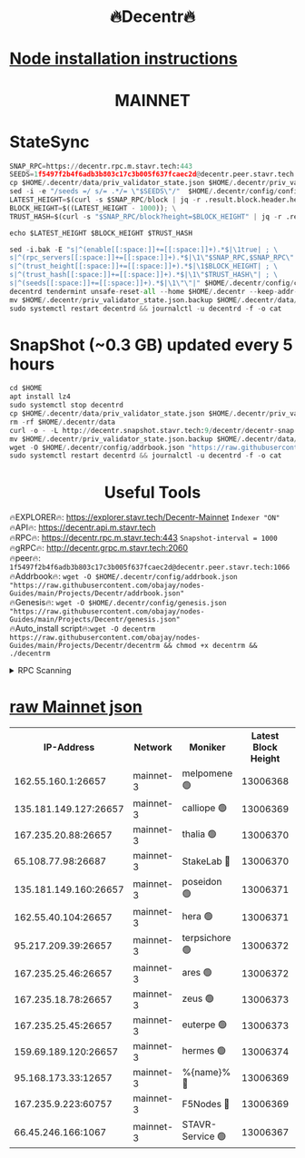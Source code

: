 <h1 align="center"> 🔥Decentr🔥</h1>

[Node installation instructions](https://github.com/obajay/nodes-Guides/tree/main/Projects/Decentr)
=
<h1 align="center"> MAINNET</h1>

# StateSync
```python
SNAP_RPC=https://decentr.rpc.m.stavr.tech:443
SEEDS=1f5497f2b4f6adb3b803c17c3b005f637fcaec2d@decentr.peer.stavr.tech:1066
cp $HOME/.decentr/data/priv_validator_state.json $HOME/.decentr/priv_validator_state.json.backup
sed -i -e "/seeds =/ s/= .*/= \"$SEEDS\"/"  $HOME/.decentr/config/config.toml
LATEST_HEIGHT=$(curl -s $SNAP_RPC/block | jq -r .result.block.header.height); \
BLOCK_HEIGHT=$((LATEST_HEIGHT - 1000)); \
TRUST_HASH=$(curl -s "$SNAP_RPC/block?height=$BLOCK_HEIGHT" | jq -r .result.block_id.hash)

echo $LATEST_HEIGHT $BLOCK_HEIGHT $TRUST_HASH

sed -i.bak -E "s|^(enable[[:space:]]+=[[:space:]]+).*$|\1true| ; \
s|^(rpc_servers[[:space:]]+=[[:space:]]+).*$|\1\"$SNAP_RPC,$SNAP_RPC\"| ; \
s|^(trust_height[[:space:]]+=[[:space:]]+).*$|\1$BLOCK_HEIGHT| ; \
s|^(trust_hash[[:space:]]+=[[:space:]]+).*$|\1\"$TRUST_HASH\"| ; \
s|^(seeds[[:space:]]+=[[:space:]]+).*$|\1\"\"|" $HOME/.decentr/config/config.toml
decentrd tendermint unsafe-reset-all --home $HOME/.decentr --keep-addr-book
mv $HOME/.decentr/priv_validator_state.json.backup $HOME/.decentr/data/priv_validator_state.json
sudo systemctl restart decentrd && journalctl -u decentrd -f -o cat
```
# SnapShot (~0.3 GB) updated every 5 hours
```python
cd $HOME
apt install lz4
sudo systemctl stop decentrd
cp $HOME/.decentr/data/priv_validator_state.json $HOME/.decentr/priv_validator_state.json.backup
rm -rf $HOME/.decentr/data
curl -o - -L http://decentr.snapshot.stavr.tech:9/decentr/decentr-snap.tar.lz4 | lz4 -c -d - | tar -x -C $HOME/.decentr --strip-components 2
mv $HOME/.decentr/priv_validator_state.json.backup $HOME/.decentr/data/priv_validator_state.json
wget -O $HOME/.decentr/config/addrbook.json "https://raw.githubusercontent.com/obajay/nodes-Guides/main/Projects/Decentr/addrbook.json"
sudo systemctl restart decentrd && journalctl -u decentrd -f -o cat
```

 <h1 align="center"> Useful Tools</h1>

🔥EXPLORER🔥:     https://explorer.stavr.tech/Decentr-Mainnet        `Indexer "ON"` \
🔥API🔥:          https://decentr.api.m.stavr.tech \
🔥RPC🔥:          https://decentr.rpc.m.stavr.tech:443              `Snapshot-interval = 1000` \
🔥gRPC🔥:         http://decentr.grpc.m.stavr.tech:2060 \
🔥peer🔥:         `1f5497f2b4f6adb3b803c17c3b005f637fcaec2d@decentr.peer.stavr.tech:1066` \
🔥Addrbook🔥:  `wget -O $HOME/.decentr/config/addrbook.json "https://raw.githubusercontent.com/obajay/nodes-Guides/main/Projects/Decentr/addrbook.json"` \
🔥Genesis🔥:  `wget -O $HOME/.decentr/config/genesis.json "https://raw.githubusercontent.com/obajay/nodes-Guides/main/Projects/Decentr/genesis.json"` \
🔥Auto_install script🔥:`wget -O decentrm https://raw.githubusercontent.com/obajay/nodes-Guides/main/Projects/Decentr/decentrm && chmod +x decentrm && ./decentrm`

<details>
<summary>RPC Scanning</summary>

<h2 align="center"> We scan nodes in real time every 4 hours. And we provide the final result of RPC endpoints.
We cannot influence the operation of these nodes in any way. </h2>


```python
If Voting Power is higher than 0 --> then the Node is a validator of the network and may be subject to attack and be a potential threat to the chain.
```
```python
We marked such validators with a red symbol
```

</details>

[raw Mainnet json](https://rpc-check.decentrm.stavr.tech/decentrm/rpc-decentrm-result.json)
=



<table><tr><th>IP-Address</th><th>Network</th><th>Moniker</th><th>Latest Block Height</th><th>Earliest Block Height</th><th>Catching Up</th><th>Tx Index</th><th>Voting Power</th><th>Scan Time</th></tr><tr><td>162.55.160.1:26657</td><td>mainnet-3</td><td>melpomene 🟢</td><td>13006368</td><td>1688950</td><td>False</td><td>on</td><td>0</td><td>2024-02-22T14:46:16.699524942UTC</td></tr><tr><td>135.181.149.127:26657</td><td>mainnet-3</td><td>calliope 🟢</td><td>13006369</td><td>1688950</td><td>False</td><td>on</td><td>0</td><td>2024-02-22T14:46:19.121464606UTC</td></tr><tr><td>167.235.20.88:26657</td><td>mainnet-3</td><td>thalia 🟢</td><td>13006370</td><td>1688950</td><td>False</td><td>on</td><td>0</td><td>2024-02-22T14:46:24.980547945UTC</td></tr><tr><td>65.108.77.98:26687</td><td>mainnet-3</td><td>StakeLab 🔴</td><td>13006370</td><td>1688950</td><td>False</td><td>on</td><td>5435979</td><td>2024-02-22T14:46:25.328899602UTC</td></tr><tr><td>135.181.149.160:26657</td><td>mainnet-3</td><td>poseidon 🟢</td><td>13006371</td><td>1688950</td><td>False</td><td>on</td><td>0</td><td>2024-02-22T14:46:30.094570191UTC</td></tr><tr><td>162.55.40.104:26657</td><td>mainnet-3</td><td>hera 🟢</td><td>13006371</td><td>1688950</td><td>False</td><td>on</td><td>0</td><td>2024-02-22T14:46:32.484625226UTC</td></tr><tr><td>95.217.209.39:26657</td><td>mainnet-3</td><td>terpsichore 🟢</td><td>13006372</td><td>1688950</td><td>False</td><td>on</td><td>0</td><td>2024-02-22T14:46:36.930054664UTC</td></tr><tr><td>167.235.25.46:26657</td><td>mainnet-3</td><td>ares 🟢</td><td>13006372</td><td>1688950</td><td>False</td><td>on</td><td>0</td><td>2024-02-22T14:46:41.301322561UTC</td></tr><tr><td>167.235.18.78:26657</td><td>mainnet-3</td><td>zeus 🟢</td><td>13006373</td><td>1688950</td><td>False</td><td>on</td><td>0</td><td>2024-02-22T14:46:43.741431588UTC</td></tr><tr><td>167.235.25.45:26657</td><td>mainnet-3</td><td>euterpe 🟢</td><td>13006373</td><td>1688950</td><td>False</td><td>on</td><td>0</td><td>2024-02-22T14:46:46.006427419UTC</td></tr><tr><td>159.69.189.120:26657</td><td>mainnet-3</td><td>hermes 🟢</td><td>13006374</td><td>1688950</td><td>False</td><td>on</td><td>0</td><td>2024-02-22T14:46:48.407750749UTC</td></tr><tr><td>95.168.173.33:12657</td><td>mainnet-3</td><td>%{name}% 🔴</td><td>13006369</td><td>8964001</td><td>False</td><td>on</td><td>4264297</td><td>2024-02-22T14:46:20.307477282UTC</td></tr><tr><td>167.235.9.223:60757</td><td>mainnet-3</td><td>F5Nodes 🔴</td><td>13006369</td><td>12380001</td><td>False</td><td>off</td><td>562</td><td>2024-02-22T14:46:20.585031230UTC</td></tr><tr><td>66.45.246.166:1067</td><td>mainnet-3</td><td>STAVR-Service 🟢</td><td>13006367</td><td>13004001</td><td>False</td><td>on</td><td>0</td><td>2024-02-22T14:46:19.773682268UTC</td></tr></table>
